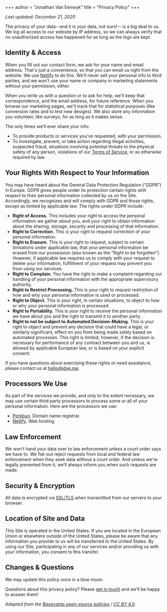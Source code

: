 +++
author = "Jonathan Van Eenwyk"
title = "Privacy Policy"
+++

*Last updated: December 21, 2020*

The privacy of your data--and it is your data, not ours!-- is a big deal to us.
We log all access to our website by IP address, so we can always verify that no
unauthorized access has happened for as long as the logs are kept.

## Identity & Access

When you fill out our contact form, we ask for your name and email address.
That's just a convenience, so that you can email us right from the website.  We
use [Netlify](https://netlify.com) to do this. We’ll never sell your personal
info to third parties, and we won’t use your name or company in marketing
statements without your permission, either.

When you write us with a question or to ask for help, we'll keep that
correspondence, and the email address, for future reference. When you browse our
marketing pages, we'll track that for statistical purposes (like conversion
rates and to test new designs). We also store any information you volunteer,
like surveys, for as long as it makes sense.

The only times we’ll ever share your info:

* To provide products or services you've requested, with your permission.
* To investigate, prevent, or take action regarding illegal activities,
  suspected fraud, situations involving potential threats to the physical safety
  of any person, violations of our [Terms of Service](/terms), or as
  otherwise required by law.

## Your Rights With Respect to Your Information

You may have heard about the General Data Protection Regulation (“GDPR”) in
Europe. GDPR gives people under its protection certain rights with respect to
their personal information collected by us on the Site. Accordingly, we
recognizes and will comply with GDPR and those rights, except as limited by
applicable law. The rights under GDPR include:

* **Right of Access.** This includes your right to access the personal
  information we gather about you, and your right to obtain information about
  the sharing, storage, security and processing of that information.
* **Right to Correction.** This is your right to request correction of your
  personal information.
* **Right to Erasure.** This is your right to request, subject to certain
  limitations under applicable law, that your personal information be erased
  from our possession (also known as the “Right to be forgotten”).  However, if
  applicable law requires us to comply with your request to delete your
  information, fulfillment of your request may prevent you from using our
  services.
* **Right to Complain.** You have the right to make a complaint regarding our
  handling of your personal information with the appropriate supervisory
  authority.
* **Right to Restrict Processing.** This is your right to request restriction of
  how and why your personal information is used or processed.
* **Right to Object.** This is your right, in certain situations, to object to
  how or why your personal information is processed.
* **Right to Portability.** This is your right to receive the personal
  information we have about you and the right to transmit it to another party.
* **Right to not be subject to Automated Decision-Making.** This is your right
  to object and prevent any decision that could have a legal, or similarly
  significant, effect on you from being made solely based on automated
  processes. This right is limited, however, if the decision is necessary for
  performance of any contract between you and us, is allowed by applicable
  European law, or is based on your explicit consent.

If you have questions about exercising these rights or need
assistance, please contact us at
[hello@jdve.me](mailto:hello@jdve.me).

## Processors We Use

As part of the services we provide, and only to the extent necessary, we may use
certain third party processors to process some or all of your personal
information. Here are the processors we use:

* [Porkbun](https://porkbun.com/). Domain name registrar.
* [Netlify](https://netlify.com/). Web hosting.

## Law Enforcement

We won’t hand your data over to law enforcement unless a court order says we
have to. We flat-out reject requests from local and federal law enforcement when
they seek data without a court order. And unless we're legally prevented from
it, we’ll always inform you when such requests are made.

## Security & Encryption

All data is encrypted via
[SSL/TLS](https://en.wikipedia.org/wiki/Transport_Layer_Security) when
transmitted from our servers to your browser.

## Location of Site and Data

This Site is operated in the United States. If you are located in the European
Union or elsewhere outside of the United States, please be aware that any
information you provide to us will be transferred to the United States. By using
our Site, participating in any of our services and/or providing us with your
information, you consent to this transfer.

## Changes & Questions

We may update this policy once in a blue moon.

Questions about this privacy policy? Please [get in touch](mailto:hello@jdve.me)
and we’ll be happy to answer them!

*Adapted from the [Basecamp open-source policies](https://github.com/basecamp/policies) / [CC BY 4.0](https://creativecommons.org/licenses/by/4.0).*

